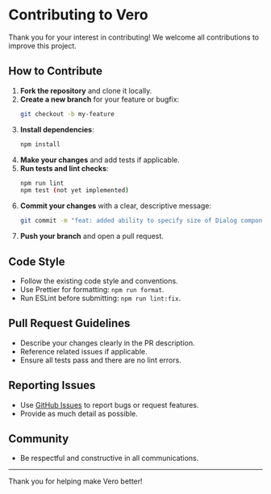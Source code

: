 # Contributing to Vero

Thank you for your interest in contributing! We welcome all contributions to improve this project.

## How to Contribute

1. **Fork the repository** and clone it locally.
2. **Create a new branch** for your feature or bugfix:
   ```sh
   git checkout -b my-feature
   ```
3. **Install dependencies**:
   ```sh
   npm install
   ```
4. **Make your changes** and add tests if applicable.
5. **Run tests and lint checks**:
   ```sh
   npm run lint
   npm test (not yet implemented)
   ```
6. **Commit your changes** with a clear, descriptive message:
   ```sh
   git commit -m "feat: added ability to specify size of Dialog component"
   ```
7. **Push your branch** and open a pull request.

## Code Style

- Follow the existing code style and conventions.
- Use Prettier for formatting: `npm run format`.
- Run ESLint before submitting: `npm run lint:fix`.

## Pull Request Guidelines

- Describe your changes clearly in the PR description.
- Reference related issues if applicable.
- Ensure all tests pass and there are no lint errors.

## Reporting Issues

- Use [GitHub Issues](https://github.com/capitaltg/vero/issues) to report bugs or request features.
- Provide as much detail as possible.

## Community

- Be respectful and constructive in all communications.

---

Thank you for helping make Vero better!
